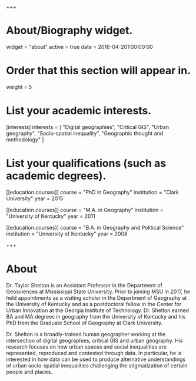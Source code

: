 +++
# About/Biography widget.
widget = "about"
active = true
date = 2016-04-20T00:00:00

# Order that this section will appear in.
weight = 5

# List your academic interests.
[interests]
  interests = [
    "Digital geographies",
    "Critical GIS",
    "Urban geography",
    "Socio-spatial inequality",
    "Geographic thought and methodology"
  ]

# List your qualifications (such as academic degrees).
[[education.courses]]
  course = "PhD in Geography"
  institution = "Clark University"
  year = 2015

[[education.courses]]
  course = "M.A. in Geography"
  institution = "University of Kentucky"
  year = 2011

[[education.courses]]
  course = "B.A. in Geography and Political Science"
  institution = "University of Kentucky"
  year = 2008
 
+++

# About

Dr. Taylor Shelton is an Assistant Professor in the Department of Geosciences at Mississippi State University. Prior to joining MSU in 2017, he held appointments as a visiting scholar in the Department of Geography at the University of Kentucky and as a postdoctoral fellow in the Center for Urban Innovation at the Georgia Institute of Technology. Dr. Shelton earned BA and MA degrees in geography from the University of Kentucky and his PhD from the Graduate School of Geography at Clark University.

Dr. Shelton is a broadly-trained human geographer working at the intersection of digital geographies, critical GIS and urban geography. His research focuses on how urban spaces and social inequalities are represented, reproduced and contested through data. In particular, he is interested in how data can be used to produce alternative understandings of urban socio-spatial inequalities challenging the stigmatization of certain people and places. 
 
